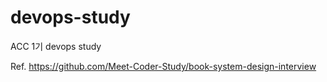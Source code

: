 # devops-study
ACC 1기 devops study

Ref. https://github.com/Meet-Coder-Study/book-system-design-interview
